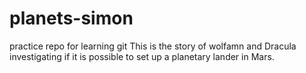 # planets-simon
 practice repo for learning git
This is the story of wolfamn and Dracula investigating if it is possible to set up a planetary lander in Mars.
